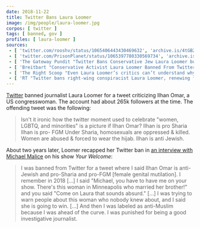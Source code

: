 ```yaml
---
date: 2018-11-22
title: Twitter Bans Laura Loomer
image: /img/people/laura-loomer.jpg
corpos: [ twitter ]
tags: [ banned, gov ]
profiles: [ laura-loomer ]
sources:
 - [ 'twitter.com/rooshv/status/1065406443430469632', 'archive.is/4tGB2' ]
 - [ 'twitter.com/PrisonPlanet/status/1065397780330569734', 'archive.is/PnkIr' ]
 - [ 'The Gateway Pundit "Twitter Bans Conservative Jew Laura Loomer but Farrakhan, Islamists, Anti-Semites and Threats Against Trump Family Still Allowed" by Jim Hoft (22 Nov 2018)', 'archive.is/AcwE3' ]
 - [ 'Breitbart "Conservative Activist Laura Loomer Banned From Twitter After Criticizing Congresswoman-Elect Ilhan Omar" by Alana Mastrangelo (22 Nov 2018)', 'archive.is/g4B7n' ]
 - [ 'The Right Scoop "Even Laura Loomer’s critics can’t understand why Twitter banned her…" (23 Nov 2020)', 'archive.is/uZdBA' ]
 - [ 'RT "Twitter bans right-wing conspiracist Laura Loomer, renewing free speech debate" (22 Nov 2020)', 'archive.is/9sQaU' ]
---
```


[Twitter](/twitter/) banned journalist Laura Loomer for a tweet criticizing
Ilhan Omar, a US congresswoman. The account had about 265k followers at the
time. The offending tweet was the following:

> Isn't it ironic how the twitter moment used to celebrate "women, LGBTQ, and
> minorities" is a picture if Ilhan Omar? Ilhan is pro Sharia Ilhan is pro- FGM
> Under Sharia, homosexuals are oppressed & killed. Women are abused & forced
> to wear the hijab. Ilhan is anti Jewish.

About two years later, Loomer recapped her Twitter ban in [an interview with
Michael Malice](https://www.youtube.com/watch?v=fXyFXSxXcVY) on his show _Your
Welcome_:

> I was banned from Twitter for a tweet where I said Ilhan Omar is anti-Jewish
> and pro-Sharia and pro-FGM [female genital mutilation]. I remember in 2018
> [...] I said "Michael, you have to have me on your show. There's this woman
> in Minneapolis who married her brother!" and you said "Come on Laura that
> sounds absurd." [...] I was trying to warn people about this woman who nobody
> knew about, and I said she is going to win. [...] And then I was labeled as
> anti-Muslim because I was ahead of the curve. I was punished for being a good
> investigative journalist.
